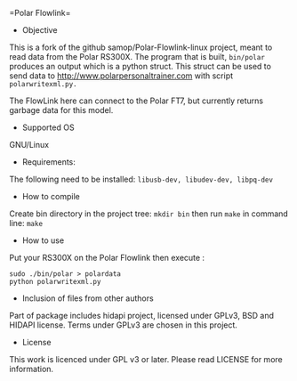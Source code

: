 =Polar Flowlink=

* Objective

This is a fork of the github samop/Polar-Flowlink-linux project,
meant to read data from the Polar RS300X.  The program that is
built, `bin/polar` produces an output which is a python struct.
This struct can be used to send data to
http://www.polarpersonaltrainer.com with script `polarwritexml.py.`

The FlowLink here can connect to the Polar FT7, but currently
returns garbage data for this model.

* Supported OS

GNU/Linux

* Requirements:

The following need to be installed:
`libusb-dev, libudev-dev, libpq-dev`

* How to compile

Create bin directory in the project tree: `mkdir bin`
then run `make` in command line: `make`

* How to use

Put your RS300X on the Polar Flowlink then execute :
```
sudo ./bin/polar > polardata
python polarwritexml.py
```

* Inclusion of files from other authors

Part of package includes hidapi project, licensed under GPLv3, BSD
and HIDAPI license. Terms under GPLv3 are chosen in this project.

* License

This work is licenced under GPL v3 or later. Please read LICENSE
for more information.

